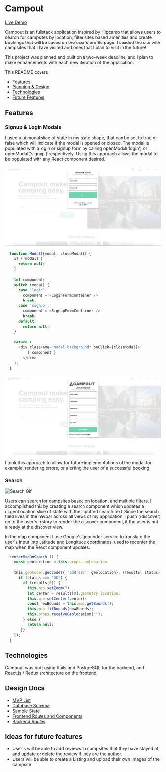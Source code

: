 # Campout
[Live Demo](www.camp-out.herokuapp.com)

Campout is an fullstack application inspired by Hipcamp that allows users to search for campsites by location, filter sites based amenities and create bookings that will be saved on the user's profile page. I seeded the site with campsites that I have visited and ones that I plan to visit in the future!

This project was planned and built on a two-week deadline, and I plan to make enhancements with each new iteration of the application.

This README covers

- [Features](features)
- [Planning & Design](Design)
- [Technologies](Technologies)
- [Future Features](Future&%20Features)

## Features

### Signup & Login Modals
I used a ui.modal slice of state in my state shape, that can be set to true or false which will indicate if the modal is opened or closed. The modal is populated with a login or signup form by calling openModal('login') or openModal('signup') respectively. Using this approach allows the modal to be populated with any React component desired.

![Login Modal](app/assets/images/login.png)
```js
  function Modal({modal, closeModal}) {
    if (!modal) {
      return null;
    }

    let component;
    switch (modal) {
      case 'login':
        component = <LoginFormContainer />
        break;
      case 'signup':
        component = <SignupFormContainer />
        break;
      default: 
        return null;
    }

    return (
      <div className="modal-background" onClick={closeModal}>
          { component }
        </div>
    );
  }
```
![Signup Modal](app/assets/images/sign_up.png)

I took this approach to allow for future implementations of the modal for example, rendering errors, or alerting the user of a successful booking.

### Search
![Search Gif](app/assets/images/search_final.gif)

Users can search for campsites based on location, and multiple filters. I accomplished this by creating a search component which updates a ui.geoLocation slice of state with the inputted search text. Since the search field lives in the navbar across all views of my application, I  push (/discover) on to the user's history to render the discover component, if the user is not already at the discover view.

In the map component I use Google's geocoder service to translate the user's input into Latitude and Longitude coordinates, used to recenter the map when the React component updates.

```js
  centerMapOnSearch () {
    const geolocation = this.props.geoLocation
    
    this.geoCoder.geocode({ 'address': geolocation}, (results, status) => {
      if (status === "OK") {
        if (results[0]) {
          this.map.setZoom(7)
          let center = results[0].geometry.location;
          this.map.setCenter(center);
          const newBounds = this.map.getBounds();
          this.map.fitBounds(newBounds);
          this.props.receiveGeolocation("");
        } else {
          return null;
       }}
    });
  }
```



## Technologies
Campout was built using Rails and PostgreSQL for the backend, and React.js / Redux architecture on the frontend. 

## Design Docs
* [MVP List](../wiki/MVP-List)
* [Database Schema](../wiki/Database-Schema)
* [Sample State](../wiki/Sample-State)
* [Frontend Routes and Components](../wiki/Frontend-Routes)
* [Backend Routes](../wiki/Backend-Routes)


## Ideas for future features
- User's will be able to add reviews to campsites that they have stayed at, and update or delete the review if they are the author.
- Users will be able to create a Listing and upload their own images of the campsite